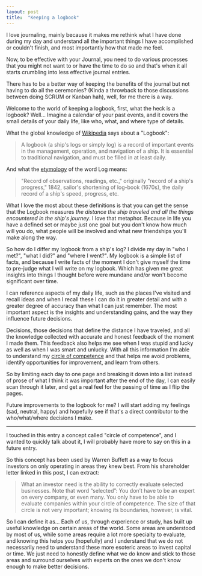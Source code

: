 ```yaml
---
layout: post
title:  "Keeping a logbook"
---
```


I love journaling, mainly because it makes me rethink what I have done during my day and understand all the important things I have accomplished or couldn't finish, and most importantly how that made me feel.

Now, to be effective with your Journal, you need to do various processes that you might not want to or have the time to do so and that's when it all starts crumbling into less effective journal entries.

There has to be a better way of keeping the benefits of the journal but not having to do all the ceremonies? (Kinda a throwback to those discussions between doing SCRUM or Kanban hah), well, for me there is a way.

Welcome to the world of keeping a logbook, first, what the heck is a logbook? Well... Imagine a calendar of your past events, and it covers the small details of your daily life, like who, what, and where type of details.

What the global knowledge of [Wikipedia](https://en.wikipedia.org/wiki/Logbook) says about a "Logbook":

> A logbook (a ship's logs or simply log) is a record of important events in the management, operation, and navigation of a ship. It is essential to traditional navigation, and must be filled in at least daily.

And what the [etymology](https://www.etymonline.com/word/log#etymonline_v_43590) of the word Log means:

> "Record of observations, readings, etc.," originally "record of a ship's progress," 1842, sailor's shortening of log-book (1670s), the daily record of a ship's speed, progress, etc.

What I love the most about these definitions is that you can get the sense that the Logbook measures *the distance the ship traveled and all the things encountered in the ship's journey*. I love that metaphor. Because in life you have a defined set or maybe just one goal but you don't know how much will you do, what people will be involved and what new friendships you'll make along the way.

So how do I differ my logbook from a ship's log?
I divide my day in "who I met?", "what I did?" and "where I went?". My logbook is a simple list of facts, and because I write facts of the moment I don't give myself the time to pre-judge what I will write on my logbook. Which has given me great insights into things I thought before were mundane and/or won't become significant over time.

I can reference aspects of my daily life, such as the places I've visited and recall ideas and when I recall these I can do it in greater detail and with a greater degree of accuracy than what I can just remember. The most important aspect is the insights and understanding gains, and the way they influence future decisions.

Decisions, those decisions that define the distance I have traveled, and all the knowledge collected with accurate and honest feedback of the moment I made them. This feedback also helps me see when I was stupid and lucky as well as when I was smart and unlucky. With all this information I'm able to understand my [circle of competence](https://www.berkshirehathaway.com/letters/1996.html) and that helps me avoid problems, identify opportunities for improvement, and learn from others.

So by limiting each day to one page and breaking it down into a list instead of prose of what I think it was important after the end of the day, I can easily scan through it later, and get a real feel for the passing of time as I flip the pages.

Future improvements to the logbook for me? I will start adding my feelings (sad, neutral, happy) and hopefully see if that's a direct contributor to the who/what/where decisions I make.

----

I touched in this entry a concept called "circle of competence", and I wanted to quickly talk about it, I will probably have more to say on this in a future entry.

So this concept has been used by Warren Buffett as a way to focus investors on only operating in areas they knew best. From his shareholder letter linked in this post, I can extract:

> What an investor need is the ability to correctly evaluate selected businesses. Note that word “selected”: You don’t have to be an expert on every company, or even many. You only have to be able to evaluate companies within your circle of competence. The size of that circle is not very important; knowing its boundaries, however, is vital.

So I can define it as... Each of us, through experience or study, has built up useful knowledge on certain areas of the world. Some areas are understood by most of us, while some areas require a lot more specialty to evaluate, and knowing this helps you (hopefully) and I understand that we do not necessarily need to understand these more esoteric areas to invest capital or time. We just need to honestly define what we do know and stick to those areas and surround ourselves with experts on the ones we don't know enough to make better decisions.
